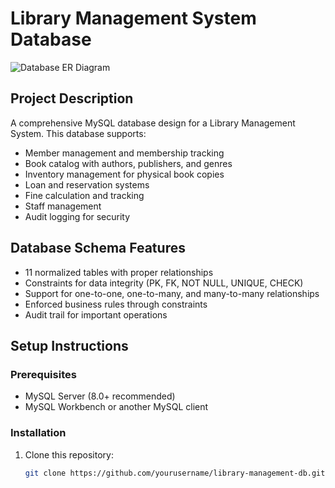 # Library Management System Database

![Database ER Diagram](docs/ERD.png)

## Project Description

A comprehensive MySQL database design for a Library Management System. This database supports:

- Member management and membership tracking
- Book catalog with authors, publishers, and genres
- Inventory management for physical book copies
- Loan and reservation systems
- Fine calculation and tracking
- Staff management
- Audit logging for security

## Database Schema Features

- 11 normalized tables with proper relationships
- Constraints for data integrity (PK, FK, NOT NULL, UNIQUE, CHECK)
- Support for one-to-one, one-to-many, and many-to-many relationships
- Enforced business rules through constraints
- Audit trail for important operations

## Setup Instructions

### Prerequisites

- MySQL Server (8.0+ recommended)
- MySQL Workbench or another MySQL client

### Installation

1. Clone this repository:
   ```bash
   git clone https://github.com/yourusername/library-management-db.git